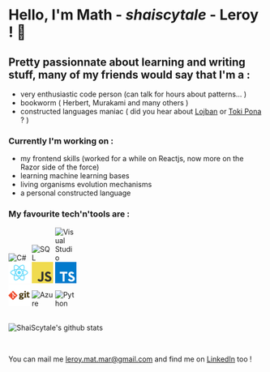# Hello, I'm Math - _shaiscytale_ - Leroy ! 👋

## Pretty passionnate about learning and writing stuff, many of my friends would say that I'm a :
- very enthusiastic code person (can talk for hours about patterns... )
- bookworm ( Herbert, Murakami and many others )
- constructed languages maniac ( did you hear about [Lojban](https://en.wikipedia.org/wiki/Lojban) or [Toki Pona](https://en.wikipedia.org/wiki/Toki_Pona) ? )


### Currently I'm working on :
- my frontend skills (worked for a while on Reactjs, now more on the Razor side of the force)
- learning machine learning bases
- living organisms evolution mechanisms
- a personal constructed language

### My favourite tech'n'tools are :

<div style="display: block">
  <img alt="C#" width="42px" src="https://upload.wikimedia.org/wikipedia/commons/thumb/7/7a/C_Sharp_logo.svg/932px-C_Sharp_logo.svg.png" style="display: inline-block" />
  <img alt="SQL" width="42px" src="https://uploads.toptal.io/blog/category/logo/43/mssql.png" style="display: inline-block" />
  <img alt="Visual Studio" width="42px" src="https://vignette.wikia.nocookie.net/logopedia/images/a/a9/Vs-for-mac-logo-caption2.png/revision/latest/scale-to-width-down/180?cb=20170908004432" style="display: inline-block" />
</div>
<div style="display: block">
  <img alt="React" width="42px" src="https://raw.githubusercontent.com/github/explore/80688e429a7d4ef2fca1e82350fe8e3517d3494d/topics/react/react.png" style="display: inline-block" />
  <img alt="JavaScript" width="42px" src="https://raw.githubusercontent.com/github/explore/80688e429a7d4ef2fca1e82350fe8e3517d3494d/topics/javascript/javascript.png" style="display: inline-block" />
  <img alt="TypeScript" width="42px" src="https://raw.githubusercontent.com/github/explore/80688e429a7d4ef2fca1e82350fe8e3517d3494d/topics/typescript/typescript.png" style="display: inline-block" />
</div>
<div style="display: block">
  <img alt="Git" width="42px" src="https://raw.githubusercontent.com/github/explore/80688e429a7d4ef2fca1e82350fe8e3517d3494d/topics/git/git.png" style="display: inline-block" />
  <img alt="Azure" width="42px" src="https://simpleicons.org/icons/microsoftazure.svg" style="display: inline-block" />
  <img alt="Python" width="42px" src="https://cdn4.iconfinder.com/data/icons/logos-and-brands/512/267_Python_logo-512.png" style="display: inline-block" />
</div>

<br />

![ShaiScytale's github stats](https://github-readme-stats.vercel.app/api/top-langs/?username=shaiscytale&show_icons=true&theme=synthwave)

<br />

You can mail me [leroy.mat.mar@gmail.com](mailto:leroy.mat.mar@gmail.com "Send me a mail !") and find me on [LinkedIn](https://www.linkedin.com/in/math-leroy-scytale "Go to Math Leroy LinkedIn profile !") too !
<!--
**shaiscytale/shaiscytale** is a ✨ _special_ ✨ repository because its `README.md` (this file) appears on your GitHub profile.

Here are some ideas to get you started:

- 🔭 I’m currently working on ...
- 🌱 I’m currently learning ...
- 👯 I’m looking to collaborate on ...
- 🤔 I’m looking for help with ...
- 💬 Ask me about ...
- 📫 How to reach me: ...
- 😄 Pronouns: ...
- ⚡ Fun fact: ...
-->
